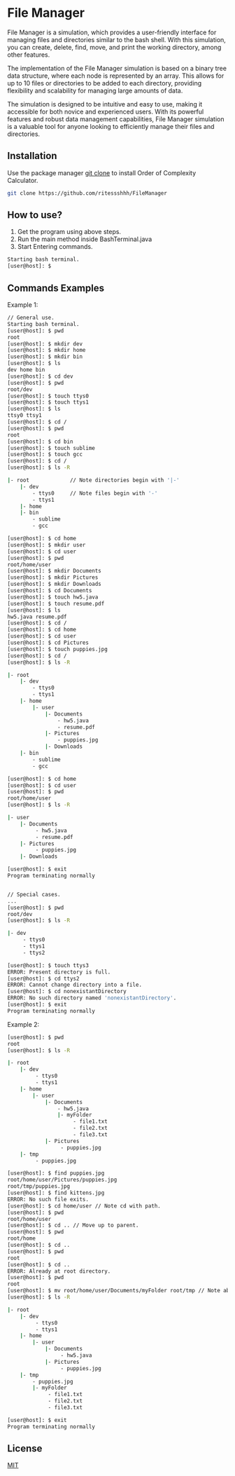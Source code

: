 # File Manager

File Manager is a simulation, which provides a user-friendly interface for managing files and directories similar to the bash shell. With this simulation, you can create, delete, find, move, and print the working directory, among other features.

The implementation of the File Manager simulation is based on a binary tree data structure, where each node is represented by an array. This allows for up to 10 files or directories to be added to each directory, providing flexibility and scalability for managing large amounts of data.

The simulation is designed to be intuitive and easy to use, making it accessible for both novice and experienced users. With its powerful features and robust data management capabilities, File Manager simulation is a valuable tool for anyone looking to efficiently manage their files and directories.


## Installation

Use the package manager [git clone](https://git-scm.com/docs/git-clone) to install Order of Complexity Calculator.

```bash
git clone https://github.com/ritessshhh/FileManager
```

## How to use?

1. Get the program using above steps.
2. Run the main method inside BashTerminal.java
3. Start Entering commands.
```bash
Starting bash terminal.
[user@host]: $
```

## Commands Examples
Example 1:
```bash
// General use.
Starting bash terminal.
[user@host]: $ pwd
root
[user@host]: $ mkdir dev
[user@host]: $ mkdir home
[user@host]: $ mkdir bin
[user@host]: $ ls
dev home bin
[user@host]: $ cd dev
[user@host]: $ pwd
root/dev
[user@host]: $ touch ttys0
[user@host]: $ touch ttys1
[user@host]: $ ls
ttsy0 ttsy1
[user@host]: $ cd /
[user@host]: $ pwd
root
[user@host]: $ cd bin
[user@host]: $ touch sublime
[user@host]: $ touch gcc
[user@host]: $ cd /
[user@host]: $ ls -R

|- root             // Note directories begin with '|-'
    |- dev 
        - ttys0     // Note files begin with '-'
        - ttys1
    |- home
    |- bin
        - sublime
        - gcc

[user@host]: $ cd home
[user@host]: $ mkdir user
[user@host]: $ cd user
[user@host]: $ pwd
root/home/user
[user@host]: $ mkdir Documents
[user@host]: $ mkdir Pictures
[user@host]: $ mkdir Downloads
[user@host]: $ cd Documents
[user@host]: $ touch hw5.java
[user@host]: $ touch resume.pdf
[user@host]: $ ls
hw5.java resume.pdf
[user@host]: $ cd /
[user@host]: $ cd home
[user@host]: $ cd user
[user@host]: $ cd Pictures
[user@host]: $ touch puppies.jpg
[user@host]: $ cd /
[user@host]: $ ls -R

|- root
    |- dev
        - ttys0
        - ttys1
    |- home
        |- user
            |- Documents
                - hw5.java
                - resume.pdf
            |- Pictures
                - puppies.jpg
            |- Downloads
    |- bin
        - sublime
        - gcc

[user@host]: $ cd home
[user@host]: $ cd user
[user@host]: $ pwd
root/home/user
[user@host]: $ ls -R

|- user
    |- Documents
         - hw5.java
         - resume.pdf
    |- Pictures
         - puppies.jpg
    |- Downloads

[user@host]: $ exit
Program terminating normally


// Special cases.
...
[user@host]: $ pwd
root/dev
[user@host]: $ ls -R

|- dev
     - ttys0
     - ttys1
     - ttys2

[user@host]: $ touch ttys3
ERROR: Present directory is full.
[user@host]: $ cd ttys2
ERROR: Cannot change directory into a file.
[user@host]: $ cd nonexistantDirectory
ERROR: No such directory named 'nonexistantDirectory'.
[user@host]: $ exit
Program terminating normally
```

Example 2:
```bash
[user@host]: $ pwd
root
[user@host]: $ ls -R

|- root
    |- dev
         - ttys0
         - ttys1
    |- home
        |- user
            |- Documents
                - hw5.java
                |- myFolder
                     - file1.txt
                     - file2.txt
                     - file3.txt
            |- Pictures
                 - puppies.jpg
    |- tmp
         - puppies.jpg

[user@host]: $ find puppies.jpg
root/home/user/Pictures/puppies.jpg
root/tmp/puppies.jpg
[user@host]: $ find kittens.jpg
ERROR: No such file exits.
[user@host]: $ cd home/user // Note cd with path.
[user@host]: $ pwd
root/home/user
[user@host]: $ cd .. // Move up to parent.
[user@host]: $ pwd
root/home
[user@host]: $ cd ..
[user@host]: $ pwd
root
[user@host]: $ cd ..
ERROR: Already at root directory.
[user@host]: $ pwd
root
[user@host]: $ mv root/home/user/Documents/myFolder root/tmp // Note absolute paths.
[user@host]: $ ls -R

|- root
    |- dev
         - ttys0
         - ttys1
    |- home
        |- user
            |- Documents
                 - hw5.java
            |- Pictures
                 - puppies.jpg
    |- tmp
        - puppies.jpg	
        |- myFolder
             - file1.txt
             - file2.txt
             - file3.txt

[user@host]: $ exit
Program terminating normally
```


## License

[MIT](https://choosealicense.com/licenses/mit/)
